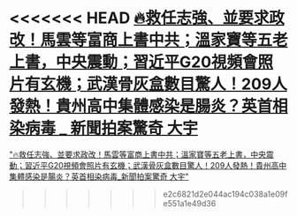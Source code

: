 <<<<<<< HEAD
[🔥救任志強、並要求政改！馬雲等富商上書中共；溫家寶等五老上書，中央震動；習近平G20視頻會照片有玄機；武漢骨灰盒數目驚人！209人發熱！貴州高中集體感染是腸炎？英首相染病毒 _ 新聞拍案驚奇 大宇](/新聞拍案驚奇_大宇/20200327_wkGp65Q-Rjo.html)
=======
["🔥救任志強、並要求政改！馬雲等富商上書中共；溫家寶等五老上書，中央震動；習近平G20視頻會照片有玄機；武漢骨灰盒數目驚人！209人發熱！貴州高中集體感染是腸炎？英首相染病毒_新聞拍案驚奇 大宇"](/新聞拍案驚奇_大宇/20200327_wkGp65Q-Rjo.md)
>>>>>>> e2c6821d2e044ac194c038a1e09fe551a1e49d36
